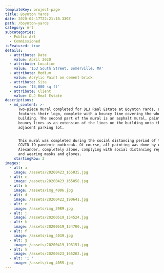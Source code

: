 ```yaml
---
templateKey: project-page
title: Boynton Yards
date: 2020-04-17T22:21:10.339Z
path: /boynton-yards
category: Art
subcategories:
  - Public Art
  - Commissioned
isFeatured: true
details:
  - attribute: Date
    value: April 2020
  - attribute: Location
    value: '153 South Street, Somerville, MA'
  - attribute: Medium
    value: Acrylic Paint on cement brick
  - attribute: Size
    value: '15,000 sq ft'
  - attribute: Client
    value: DLJ Real Estate
descriptions:
  - md_content: >-
      Two-piece mural completed for DLJ Real Estate at Boynton Yards, and
      features their logo, complete with a bouncy line covering the whole
      building. The second part of the mural is an asphalt mural, painting
      bouncy lines as an extension of the lines on the building onto the
      adjacent parking lot. 


      This mural was completed during the social distancing period of the
      COVID-19 pandemic outbreak. Of course, all painting was done by only
      Alexander, completely alone, complying with social distancing regulations,
      and wearing masks and gloves.
    startingRow: 2
images:
  - alt: a
    image: /assets/20200423_165035.jpg
  - alt: c
    image: /assets/20200423_165058.jpg
  - alt: b
    image: /assets/img_4006.jpg
  - alt: d
    image: /assets/20200422_190641.jpg
  - alt: e
    image: /assets/img_3989.jpg
  - alt: j
    image: /assets/20200519_154524.jpg
  - alt: k
    image: /assets/20200519_154700.jpg
  - alt: f
    image: /assets/img_4039.jpg
  - alt: g
    image: /assets/20200419_193151.jpg
  - alt: h
    image: /assets/20200423_165202.jpg
  - alt: 'i '
    image: /assets/img_4055.jpg
---
```


